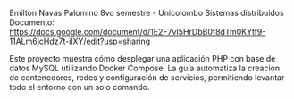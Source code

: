 Emilton Navas Palomino
8vo semestre - Unicolombo
Sistemas distribuidos
Documento: https://docs.google.com/document/d/1E2F7vI5HrDbB0f8dTm0KYtf9-11ALm6jcHdz7t-ilXY/edit?usp=sharing

Este proyecto muestra cómo desplegar una aplicación PHP con base de datos MySQL utilizando Docker Compose.
La guía automatiza la creación de contenedores, redes y configuración de servicios, permitiendo levantar todo el entorno con un solo comando.
